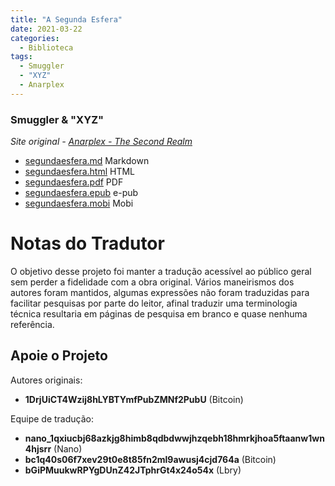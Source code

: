 ```yaml
---
title: "A Segunda Esfera"
date: 2021-03-22
categories:
  - Biblioteca
tags:
  - Smuggler
  - "XYZ"
  - Anarplex
---
```



### Smuggler & "XYZ"


_Site original - [Anarplex - The Second Realm](https://anarplex.net/files/secondrealm/)_

* <a href="https://raw.githubusercontent.com/cypherpunksbr/a-segunda-esfera/master/segundaesfera.md" target="_blank">segundaesfera.md</a> Markdown
* <a href="/arquivos/a-segunda-esfera/" target="_blank">segundaesfera.html</a> HTML
* <a href="https://github.com/cypherpunksbr/a-segunda-esfera/raw/master/segundaesfera.pdf" target="_blank">segundaesfera.pdf</a> PDF
* <a href="https://github.com/cypherpunksbr/a-segunda-esfera/raw/master/segundaesfera.epub" target="_blank">segundaesfera.epub</a> e-pub
* <a href="https://github.com/cypherpunksbr/a-segunda-esfera/raw/master/segundaesfera.mobi" target="_blank">segundaesfera.mobi</a> Mobi

# Notas do Tradutor

O objetivo desse projeto foi manter a tradução acessível ao público geral sem perder a fidelidade com a obra original.
Vários maneirismos dos autores foram mantidos, algumas expressões não foram traduzidas para facilitar pesquisas por parte do leitor, afinal traduzir uma terminologia técnica resultaria em páginas de pesquisa em branco e quase nenhuma referência.

## Apoie o Projeto

Autores originais:
* **1DrjUiCT4Wzij8hLYBTYmfPubZMNf2PubU** (Bitcoin)

Equipe de tradução:
* **nano_1qxiucbj68azkjg8himb8qdbdwwjhzqebh18hmrkjhoa5ftaanw1wn4hjsrr** (Nano)
* **bc1q40s06f7xev29t0e8t85fn2ml9awusj4cjd764a** (Bitcoin)
* **bGiPMuukwRPYgDUnZ42JTphrGt4x24o54x** (Lbry)